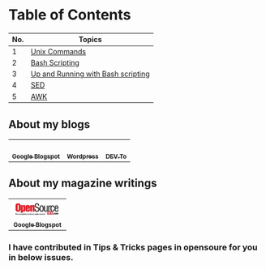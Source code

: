 # Table of Contents

| No. | Topics |
| --- | --------- |
|1  | [Unix Commands](./UnixBasic.md)  |
|2  | [Bash Scripting](./bashscript.md) |
|3  | [Up and Running with Bash scripting](./shellscripting.md) |
|4  | [SED](./SEDLearning.md) |
|5  | [AWK](./AWKLearning.md) |

## About my blogs

<table>
  <tr>
    <td align="center"><a href="https://hemanth22hemublogs.blogspot.com/"><img src="https://cdn.jsdelivr.net/npm/simple-icons@v3/icons/blogger.svg" width="100px;" alt=""/><br /><sub><b>Google Blogspot</b></sub></a>  </td>
    <td align="center"><a href="https://hemanth22hemu.wordpress.com/"><img src="https://cdn.jsdelivr.net/npm/simple-icons@v3/icons/wordpress.svg" width="100px;" alt=""/><br /><sub><b>Wordpress</b></sub></a>  </td>
      <td align="center"><a href="https://dev.to/hemanth22"><img src="https://d2fltix0v2e0sb.cloudfront.net/dev-badge.svg" width="100px;" alt=""/><br /><sub><b>DEV.To</b></sub></a>  </td>
  </tr>
</table> 


## About my magazine writings

<table>
  <tr>
    <td align="center"><a href="https://www.opensourceforu.com/"><img src="https://raw.githubusercontent.com/hemanth22/Images/master/OpenSourceForYou.jpg" width="100px;" alt=""/><br /><sub><b>Google Blogspot</b></sub></a>  </td>
  </tr>
</table>

### I have contributed in Tips & Tricks pages in opensoure for you in below issues.
